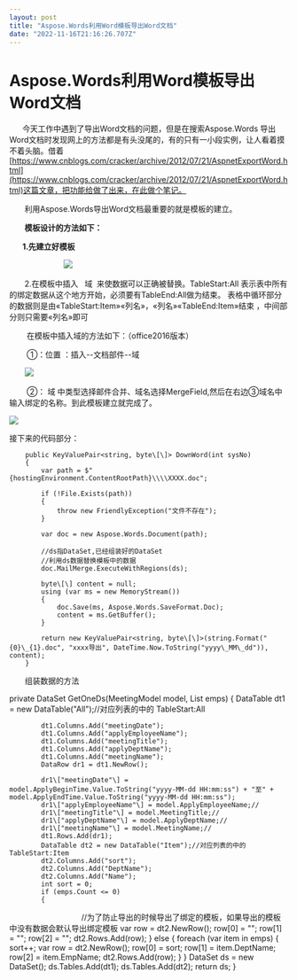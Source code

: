 ```yaml
---
layout: post
title: "Aspose.Words利用Word模板导出Word文档"
date: "2022-11-16T21:16:26.707Z"
---
```

Aspose.Words利用Word模板导出Word文档
============================

      今天工作中遇到了导出Word文档的问题，但是在搜索Aspose.Words 导出Word文档时发现网上的方法都是有头没尾的，有的只有一小段实例，让人看着摸不着头脑。借着[https://www.cnblogs.com/cracker/archive/2012/07/21/AspnetExportWord.html](https://www.cnblogs.com/cracker/archive/2012/07/21/AspnetExportWord.html)这篇文章，把功能给做了出来，在此做个笔记。

       利用Aspose.Words导出Word文档最重要的就是模板的建立。

       ****模板设计的方法如下：****

      ****1.先建立好模板****

                         ****![](https://img2022.cnblogs.com/blog/1687593/202211/1687593-20221116172604306-867623444.png)****

       2.在模板中插入   域  来使数据可以正确被替换。TableStart:All 表示表中所有的绑定数据从这个地方开始，必须要有TableEnd:All做为结束。 表格中循环部分的数据则是由«TableStart:Item»«列名»，«列名»«TableEnd:Item»结束 ，中间部分则只需要«列名»即可

        在模板中插入域的方法如下：（office2016版本）

        ①：位置 ：插入--文档部件--域

       ![](https://img2022.cnblogs.com/blog/1687593/202211/1687593-20221116173659295-330563479.png)

        ②： 域 中类型选择邮件合并、域名选择MergeField,然后在右边③域名中输入绑定的名称。到此模板建立就完成了。

![](https://img2022.cnblogs.com/blog/1687593/202211/1687593-20221116174027867-1835145934.png)

接下来的代码部分：

        public KeyValuePair<string, byte\[\]> DownWord(int sysNo)
        {
            var path = $"{hostingEnvironment.ContentRootPath}\\\\XXXX.doc";

            if (!File.Exists(path))
            {
                throw new FriendlyException("文件不存在");
            } 

            var doc = new Aspose.Words.Document(path); 
            
            //ds指DataSet,已经组装好的DataSet
            //利用ds数据替换模板中的数据
            doc.MailMerge.ExecuteWithRegions(ds);

            byte\[\] content = null;
            using (var ms = new MemoryStream())
            {
                doc.Save(ms, Aspose.Words.SaveFormat.Doc);
                content = ms.GetBuffer();
            }

            return new KeyValuePair<string, byte\[\]>(string.Format("{0}\_{1}.doc", "xxxx导出", DateTime.Now.ToString("yyyy\_MM\_dd")), content);
        } 

　　组装数据的方法

private DataSet GetOneDs(MeetingModel model, List<C2MeetingSignModel> emps)
        {
            DataTable dt1 = new DataTable("All");//对应列表的中的 TableStart:All  

            dt1.Columns.Add("meetingDate"); 
            dt1.Columns.Add("applyEmployeeName");
            dt1.Columns.Add("meetingTitle");
            dt1.Columns.Add("applyDeptName");
            dt1.Columns.Add("meetingName");
            DataRow dr1 = dt1.NewRow();

            dr1\["meetingDate"\] = model.ApplyBeginTime.Value.ToString("yyyy-MM-dd HH:mm:ss") + "至" + model.ApplyEndTime.Value.ToString("yyyy-MM-dd HH:mm:ss");  
            dr1\["applyEmployeeName"\] = model.ApplyEmployeeName;//
            dr1\["meetingTitle"\] = model.MeetingTitle;// 
            dr1\["applyDeptName"\] = model.ApplyDeptName;// 
            dr1\["meetingName"\] = model.MeetingName;// 
            dt1.Rows.Add(dr1);  
            DataTable dt2 = new DataTable("Item");//对应列表的中的 TableStart:Item
            dt2.Columns.Add("sort");
            dt2.Columns.Add("DeptName");
            dt2.Columns.Add("Name");
            int sort = 0;
            if (emps.Count <= 0)
            {  
　　　　　　　　　 //为了防止导出的时候导出了绑定的模板，如果导出的模板中没有数据会默认导出绑定模板
                var row = dt2.NewRow();
                row\[0\] = "";
                row\[1\] = "";
                row\[2\] = "";
                dt2.Rows.Add(row);
            }
            else
            {
                foreach (var item in emps)
                {
                    sort++;
                    var row = dt2.NewRow();
                    row\[0\] = sort;
                    row\[1\] = item.DeptName;
                    row\[2\] = item.EmpName;
                    dt2.Rows.Add(row);
                }
            }
            DataSet ds = new DataSet();
            ds.Tables.Add(dt1);
            ds.Tables.Add(dt2);
            return ds;
        }